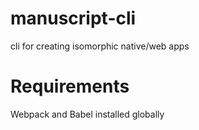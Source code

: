 # manuscript-cli
cli for creating isomorphic native/web apps


# Requirements
  Webpack and Babel installed globally
